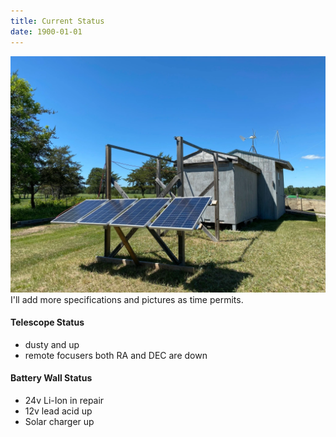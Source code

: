 ```yaml
---
title: Current Status
date: 1900-01-01
---
```

![Observatory](/images/img_8396.webp)
I'll add more specifications and pictures as time permits.

#### Telescope Status
- dusty and up
- remote focusers both RA and DEC are down

#### Battery Wall Status
- 24v Li-Ion in repair
- 12v lead acid up
- Solar charger up
